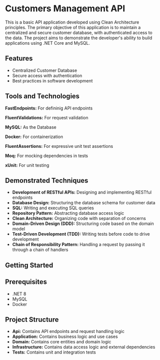 
# Customers Management API

This is a basic API application developed using Clean Architecture principles. The primary objective of this application is to maintain a centralized and secure customer database, with authenticated access to the data. The project aims to demonstrate the developer's ability to build applications using .NET Core and MySQL.

## Features

- Centralized Customer Database
- Secure access with authentication
- Best practices in software development


## Tools and Technologies

**FastEndpoints:** For defininig API endpoints

**FluentValidations:** For request validation

**MySQL:** As the Database

**Docker:** For containerization

**FluentAssertions:** For expressive unit test assertions

**Moq:** For mocking dependencies in tests

**xUnit:** For unit testing


## Demonstrated Techniques

- **Development of RESTful APIs:** Designing and implementing RESTful endpoints
- **Database Design:** Structuring the database schema for customer data
- **SQL:** Writing and executing SQL queries
- **Repository Pattern:** Abstracting database access logic
- **Clean Architecture:** Organizing code with separation of concerns
- **Domain-Driven Design (DDD):** Structuring code based on the domain model
- **Test-Driven Development (TDD):** Writing tests before code to drive development
- **Chain of Responsibility Pattern:** Handling a request by passing it through a chain of handlers
## Getting Started

## Prerequisites
- .NET 8
- MySQL
- Docker
## Project Structure

- **Api:** Contains API endpoints and request handling logic
- **Application:** Contains business logic and use cases
- **Domain:** Contains core entities and domain logic
- **Infrastructure:** Contains data access logic and external dependencies
- **Tests:** Contains unit and integration tests
